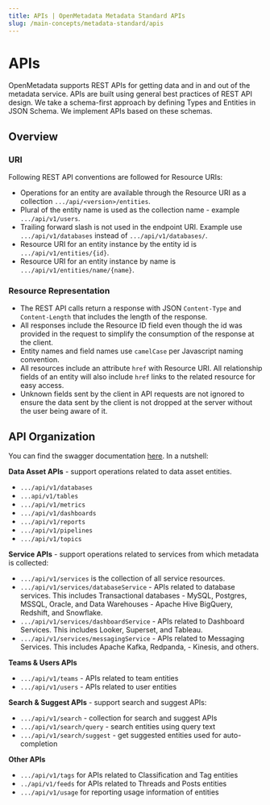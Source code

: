 ```yaml
---
title: APIs | OpenMetadata Metadata Standard APIs
slug: /main-concepts/metadata-standard/apis
---
```


# APIs

OpenMetadata supports REST APIs for getting data and in and out of the metadata service. APIs are built using general
best practices of REST API design. We take a schema-first approach by defining Types and Entities in JSON Schema. We
implement APIs based on these schemas.

## Overview

### URI

Following REST API conventions are followed for Resource URIs:
- Operations for an entity are available through the Resource URI as a collection `.../api/<version>/entities`. 
- Plural of the entity name is used as the collection name - example `.../api/v1/users`.
- Trailing forward slash is not used in the endpoint URI. Example use `.../api/v1/databases` instead of `.../api/v1/databases/`.
- Resource URI for an entity instance by the entity id is `.../api/v1/entities/{id}`. 
- Resource URI for an entity instance by name is `.../api/v1/entities/name/{name}`.

### Resource Representation

- The REST API calls return a response with JSON `Content-Type` and `Content-Length` that includes the length of the response.
- All responses include the Resource ID field even though the id was provided in the request to simplify the consumption 
  of the response at the client.
- Entity names and field names use `camelCase` per Javascript naming convention.
- All resources include an attribute `href` with Resource URI. All relationship fields of an entity will also 
  include `href` links to the related resource for easy access.
- Unknown fields sent by the client in API requests are not ignored to ensure the data sent by the client is not dropped 
  at the server without the user being aware of it.

## API Organization

You can find the swagger documentation [here](/swagger.html). In a nutshell:

**Data Asset APIs** - support operations related to data asset entities.
- `.../api/v1/databases`
- `...api/v1/tables`
- `.../api/v1/metrics`
- `.../api/v1/dashboards`
- `.../api/v1/reports`
- `.../api/v1/pipelines`
- `.../api/v1/topics`

**Service APIs** - support operations related to services from which metadata is collected:
- `.../api/v1/services` is the collection of all service resources.
- `.../api/v1/services/databaseService` - APIs related to database services. This includes Transactional databases - MySQL, Postgres, MSSQL, Oracle, and Data Warehouses - Apache Hive BigQuery, Redshift, and Snowflake.
- `.../api/v1/services/dashboardService` - APIs related to Dashboard Services. This includes Looker, Superset, and Tableau.
- `.../api/v1/services/messagingService` - APIs related to Messaging Services. This includes Apache Kafka, Redpanda, - Kinesis, and others.

**Teams & Users APIs**
- `.../api/v1/teams` - APIs related to team entities
- `.../api/v1/users` - APIs related to user entities

**Search & Suggest APIs** - support search and suggest APIs:
- `.../api/v1/search` - collection for search and suggest APIs
- `.../api/v1/search/query` - search entities using query text
- `.../api/v1/search/suggest` - get suggested entities used for auto-completion

**Other APIs**
- `.../api/v1/tags` for APIs related to Classification and Tag entities
- `../api/v1/feeds` for APIs related to Threads and Posts entities
- `.../api/v1/usage` for reporting usage information of entities